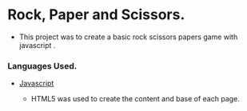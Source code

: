 # Rock, Paper and Scissors.


- This project was to create a basic rock scissors papers game with javascript . 


### Languages Used.

- [Javascript](https://en.wikipedia.org/wiki/JavaScript)

  - HTML5 was used to create the content and base of each page.

